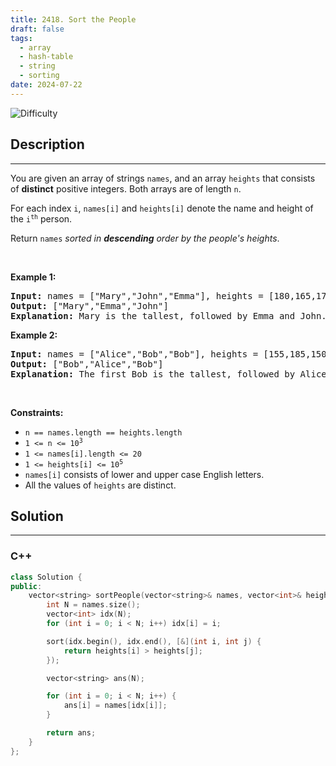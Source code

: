 ```yaml
---
title: 2418. Sort the People
draft: false
tags: 
  - array
  - hash-table
  - string
  - sorting
date: 2024-07-22
---
```


![Difficulty](https://img.shields.io/badge/Difficulty-Easy-blue.svg)

## Description

---
<p>You are given an array of strings <code>names</code>, and an array <code>heights</code> that consists of <strong>distinct</strong> positive integers. Both arrays are of length <code>n</code>.</p>

<p>For each index <code>i</code>, <code>names[i]</code> and <code>heights[i]</code> denote the name and height of the <code>i<sup>th</sup></code> person.</p>

<p>Return <code>names</code><em> sorted in <strong>descending</strong> order by the people&#39;s heights</em>.</p>

<p>&nbsp;</p>
<p><strong class="example">Example 1:</strong></p>

<pre>
<strong>Input:</strong> names = [&quot;Mary&quot;,&quot;John&quot;,&quot;Emma&quot;], heights = [180,165,170]
<strong>Output:</strong> [&quot;Mary&quot;,&quot;Emma&quot;,&quot;John&quot;]
<strong>Explanation:</strong> Mary is the tallest, followed by Emma and John.
</pre>

<p><strong class="example">Example 2:</strong></p>

<pre>
<strong>Input:</strong> names = [&quot;Alice&quot;,&quot;Bob&quot;,&quot;Bob&quot;], heights = [155,185,150]
<strong>Output:</strong> [&quot;Bob&quot;,&quot;Alice&quot;,&quot;Bob&quot;]
<strong>Explanation:</strong> The first Bob is the tallest, followed by Alice and the second Bob.
</pre>

<p>&nbsp;</p>
<p><strong>Constraints:</strong></p>

<ul>
	<li><code>n == names.length == heights.length</code></li>
	<li><code>1 &lt;= n &lt;= 10<sup>3</sup></code></li>
	<li><code>1 &lt;= names[i].length &lt;= 20</code></li>
	<li><code>1 &lt;= heights[i] &lt;= 10<sup>5</sup></code></li>
	<li><code>names[i]</code> consists of lower and upper case English letters.</li>
	<li>All the values of <code>heights</code> are distinct.</li>
</ul>


## Solution

---
### C++
``` cpp title='sort-the-people'
class Solution {
public:
    vector<string> sortPeople(vector<string>& names, vector<int>& heights) {
        int N = names.size();
        vector<int> idx(N);
        for (int i = 0; i < N; i++) idx[i] = i;

        sort(idx.begin(), idx.end(), [&](int i, int j) {
            return heights[i] > heights[j];
        });

        vector<string> ans(N);

        for (int i = 0; i < N; i++) {
            ans[i] = names[idx[i]];
        }

        return ans;
    }
};

```

